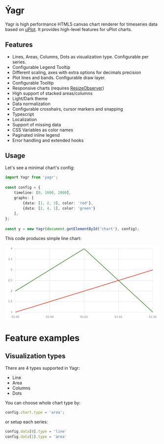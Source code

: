# Ẏagr

Yagr is high performance HTML5 canvas chart renderer for timeseries data based on [uPlot](https://github.com/leeoniya/uPlot). It provides high-level features for uPlot charts. 

## Features

 - Lines, Areas, Columns, Dots as visualization type. Configurable per series.
 - Configurable Legend Tooltip
 - Different scaling, axes with extra options for decimals precision
 - Plot lines and bands. Configurable draw layer.
 - Configurable Tooltip
 - Responsive charts (requires [ResizeObserver](https://developer.mozilla.org/en-US/docs/Web/API/ResizeObserver))
 - High support of stacked areas/columns
 - Light/Dark theme
 - Data normalization
 - Configurable crosshairs, cursor markers and snapping
 - Typescript
 - Localization
 - Support of missing data
 - CSS Variables as color names
 - Paginated inline legend
 - Error handling and extended hooks

## Usage 

Let's see a minimal chart's config:

```ts
import Yagr from 'yagr';

const config = {
    timeline: [0, 1000, 2000],
    graphs: [
        {data: [1, 2, 3], color: 'red'},
        {data: [2, 4, 1], color: 'green'}
    ],
};

const y = new Yagr(document.getElementById('chart'), config);
```

This code produces simple line chart:

<img src="./imgs/1.png" width="600">

# Feature examples 

## Visualization types 

There are 4 types supported in Yagr: 
 - Line 
 - Area
 - Columns
 - Dots

You can choose whole chart type by:

```js
config.chart.type = 'area';
```

or setup each series: 

```js
config.data[0].type = 'line'
config.data[1].type = 'area'
```
